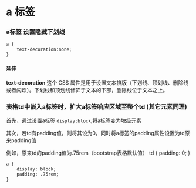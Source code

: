 # a 标签

### a标签 设置隐藏下划线
    a {
        text-decoration:none;
    }
    
#### 延伸

**text-decoration** 这个 CSS 属性是用于设置文本排版（下划线、顶划线、删除线或者闪烁）。下划线和顶划线修饰于文本的下部，删除线位于文本之上。



### 表格td中嵌入a标签时，扩大a标签响应区域至整个td (其它元素同理)

首先，通过设置a标签 `display:block`,将a标签变为块级元素

其次，若td有padding值，则将其设为0，同时将a标签的padding属性设置为td原来padding值

例如，原来td的padding值为.75rem（bootstrap表格默认值）
    td {
        padding: 0;
    }

    a {
        display: block;
        padding: .75rem;
    }